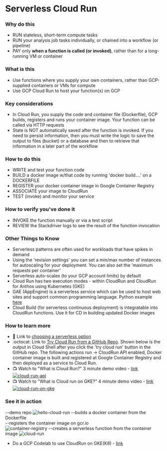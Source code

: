 # Serverless Cloud Run

### Why do this
 - RUN stateless, short-term compute tasks
 - RUN your analysis job tasks individually, or chained into a workflow (or pipeline)
 - PAY only **when a function is called (or invoked)**, rather than for a long-running VM or container

### What is this
 - Use functions where you supply your own containers, rather than GCP-supplied containers or VMs for compute
 - Use GCP Cloud Run to host your function(s) on GCP

### Key considerations
 - In Cloud Run, you supply the code and container file (Dockerfile), GCP builds, registers and runs your container image. Your function can be called via HTTP requests
 - State is NOT automatically saved after the function is invoked.  If you need to persist information, then you must write the logic to save the output to files (bucket) or a database and then to retrieve that information in a later part of the workflow

### How to do this
 - WRITE and test your function code
 - BUILD a docker image w/that code by running 'docker build....' on a DOCKERFILE
 - REGISTER your docker container image in Google Container Registry
 - ASSOCIATE your image to CloudRun 
 - TEST (invoke) and monitor your service

### How to verify you've done it
 - INVOKE the function manually or via a test script
 - REVIEW the Stackdriver logs to see the result of the function invocation

### Other Things to Know
 - Serverless patterns are often used for workloads that have spikes in demand
 - Using the 'revision settings' you can set a min/max number of instances for autoscaling for your deployment.  You can also set the 'maximum requests per container'
 - Serverless auto-scales (to your GCP account limits) by default
 - Cloud Run has two execution modes - within CloudRun and CloudRun for Anthos using Kubernetes (GKE)
 - GAE (AppEngine) is a serverless service which can be used to host web sites and support common programming language.  Python example [here](https://cloud.google.com/appengine/docs/python/)
 - Cloud Build (for serverless continuous deployment) is integratable into CloudRun functions.  Use it for CD in building updated Docker images 

### How to learn more
 - 📘 Link to [choosing a serverless option](https://cloud.google.com/serverless-options/)
 - :octocat: Link to [Try Cloud Run from a GitHub Repo](https://github.com/lynnlangit/hello-cloud-run).  Shown below is the output in Cloud Shell after you click the 'try cloud run' button in the GitHub repo.  The following actions run -> CloudRun API enabled, Docker container image is built and registered at Google Container Registry and then deployed as a service to Cloud Run.  
 - 📺 Watch to "What is Cloud Run?" 3 minute demo video - [link](https://www.linkedin.com/learning/google-cloud-platform-essential-training-3/google-cloud-run)
[![cloud-run-api](/images/cloud-run-api.png)](https://www.linkedin.com/learning/google-cloud-platform-essential-training-3/google-cloud-run)
- 📺 Watch to "What is Cloud run on GKE?" 4 minute demo video - [link](
https://www.linkedin.com/learning/google-cloud-platform-essential-training-3/google-cloud-run-on-gke)
[![cloud-run-on-gke](/images/cloud-run-on-gke.png)](https://www.linkedin.com/learning/google-cloud-platform-essential-training-3/google-cloud-run-on-gke)

### See it in action
--demo repo
 ![hello-cloud-run](/images/hello-cloud-run.png)
--builds a docker container from the Dockerfile   
--registers the container image on gcr.io  
 ![container-registry](/images/container-registry.png) 
--creates a serverless function from the container image
 ![cloud-run](/images/cloud-run.png)  
- Do a GCP Codelab to use CloudRun on GKE(K8) - [link](https://codelabs.developers.google.com/codelabs/cloud-run-gke/)



